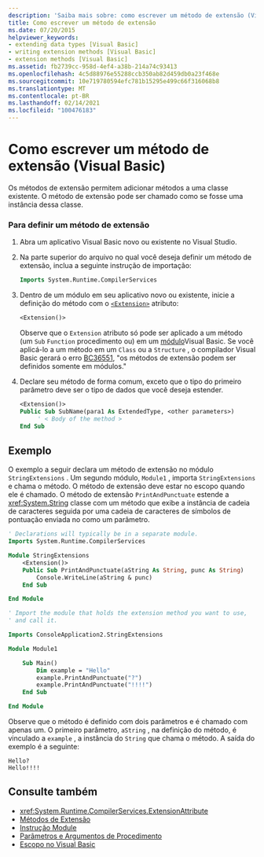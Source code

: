 ```yaml
---
description: 'Saiba mais sobre: como escrever um método de extensão (Visual Basic)'
title: Como escrever um método de extensão
ms.date: 07/20/2015
helpviewer_keywords:
- extending data types [Visual Basic]
- writing extension methods [Visual Basic]
- extension methods [Visual Basic]
ms.assetid: fb2739cc-958d-4ef4-a38b-214a74c93413
ms.openlocfilehash: 4c5d88976e55288ccb350ab82d459db0a23f468e
ms.sourcegitcommit: 10e719780594efc781b15295e499c66f316068b8
ms.translationtype: MT
ms.contentlocale: pt-BR
ms.lasthandoff: 02/14/2021
ms.locfileid: "100476183"
---
```

# <a name="how-to-write-an-extension-method-visual-basic"></a>Como escrever um método de extensão (Visual Basic)

Os métodos de extensão permitem adicionar métodos a uma classe existente. O método de extensão pode ser chamado como se fosse uma instância dessa classe.

### <a name="to-define-an-extension-method"></a>Para definir um método de extensão

1. Abra um aplicativo Visual Basic novo ou existente no Visual Studio.

2. Na parte superior do arquivo no qual você deseja definir um método de extensão, inclua a seguinte instrução de importação:

    ```vb
    Imports System.Runtime.CompilerServices
    ```

3. Dentro de um módulo em seu aplicativo novo ou existente, inicie a definição do método com o [`<Extension>`](xref:System.Runtime.CompilerServices.ExtensionAttribute) atributo:

    ```vb
    <Extension()>
    ```

    Observe que o `Extension` atributo só pode ser aplicado a um método (um `Sub` `Function` procedimento ou) em um [módulo](../../../language-reference/statements/module-statement.md)Visual Basic. Se você aplicá-lo a um método em um `Class` ou a `Structure` , o compilador Visual Basic gerará o erro [BC36551](../../../misc/bc36551.md), "os métodos de extensão podem ser definidos somente em módulos."

4. Declare seu método de forma comum, exceto que o tipo do primeiro parâmetro deve ser o tipo de dados que você deseja estender.

    ```vb
    <Extension()>
    Public Sub SubName(para1 As ExtendedType, <other parameters>)
         ' < Body of the method >
    End Sub
    ```

## <a name="example"></a>Exemplo

O exemplo a seguir declara um método de extensão no módulo `StringExtensions` . Um segundo módulo, `Module1` , importa `StringExtensions` e chama o método. O método de extensão deve estar no escopo quando ele é chamado. O método de extensão `PrintAndPunctuate` estende a <xref:System.String> classe com um método que exibe a instância de cadeia de caracteres seguida por uma cadeia de caracteres de símbolos de pontuação enviada no como um parâmetro.

```vb
' Declarations will typically be in a separate module.
Imports System.Runtime.CompilerServices

Module StringExtensions
    <Extension()>
    Public Sub PrintAndPunctuate(aString As String, punc As String)
        Console.WriteLine(aString & punc)
    End Sub

End Module
```

```vb
' Import the module that holds the extension method you want to use,
' and call it.

Imports ConsoleApplication2.StringExtensions

Module Module1

    Sub Main()
        Dim example = "Hello"
        example.PrintAndPunctuate("?")
        example.PrintAndPunctuate("!!!!")
    End Sub

End Module
```

Observe que o método é definido com dois parâmetros e é chamado com apenas um. O primeiro parâmetro, `aString` , na definição do método, é vinculado a `example` , a instância do `String` que chama o método. A saída do exemplo é a seguinte:

```console
Hello?
Hello!!!!
```

## <a name="see-also"></a>Consulte também

- <xref:System.Runtime.CompilerServices.ExtensionAttribute>
- [Métodos de Extensão](extension-methods.md)
- [Instrução Module](../../../language-reference/statements/module-statement.md)
- [Parâmetros e Argumentos de Procedimento](procedure-parameters-and-arguments.md)
- [Escopo no Visual Basic](../declared-elements/scope.md)
